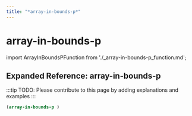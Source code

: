 ```yaml
---
title: "*array-in-bounds-p*"
---
```


# array-in-bounds-p

import ArrayInBoundsPFunction from './_array-in-bounds-p_function.md';

<ArrayInBoundsPFunction />

## Expanded Reference: array-in-bounds-p

:::tip
TODO: Please contribute to this page by adding explanations and examples
:::

```lisp
(array-in-bounds-p )
```
